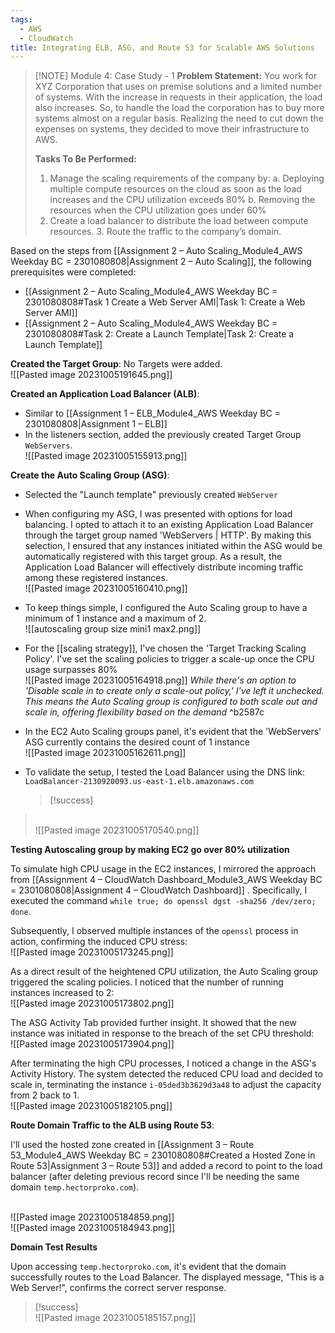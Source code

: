 ```yaml
---
tags:
  - AWS
  - CloudWatch
title: Integrating ELB, ASG, and Route 53 for Scalable AWS Solutions
---
```

<!--
**Integrating ELB, ASG, and Route 53 for Scalable AWS Solutions!** In an in-depth case study for Module 4, I harnessed the power of AWS Elastic Load Balancing (ELB), Auto Scaling Groups (ASG), and Route 53 to build a robust, scalable web application infrastructure. The challenge involved managing scaling requirements, distributing loads effectively, and routing traffic to the domain—all while ensuring optimal performance and cost-effectiveness. This hands-on learning experience was a pivotal moment in understanding how these AWS services interconnect to provide a seamless, efficient user experience.
-->

> [!NOTE] Module 4: Case Study - 1
> **Problem Statement:** 
> You work for XYZ Corporation that uses on premise solutions and a limited number of systems. With the increase in requests in their application, the load also increases. So, to handle the load the corporation has to buy more systems almost on a regular basis. Realizing the need to cut down the expenses on systems, they decided to move their infrastructure to AWS. 
> 
> **Tasks To Be Performed:** 
> 1. Manage the scaling requirements of the company by: 
>    a. Deploying multiple compute resources on the cloud as soon as the load increases and the CPU utilization exceeds 80% 
>    b. Removing the resources when the CPU utilization goes under 60% 
> 2. Create a load balancer to distribute the load between compute resources. 3. Route the traffic to the company’s domain.

Based on the steps from [[Assignment 2 – Auto Scaling_Module4_AWS Weekday BC = 2301080808|Assignment 2 – Auto Scaling]], the following prerequisites were completed:
- [[Assignment 2 – Auto Scaling_Module4_AWS Weekday BC = 2301080808#Task 1 Create a Web Server AMI|Task 1: Create a Web Server AMI]]
- [[Assignment 2 – Auto Scaling_Module4_AWS Weekday BC = 2301080808#Task 2: Create a Launch Template|Task 2: Create a Launch Template]]

**Created the Target Group**: No Targets were added.
<br>![[Pasted image 20231005191645.png]]

**Created an Application Load Balancer (ALB)**:
- Similar to [[Assignment 1 – ELB_Module4_AWS Weekday BC = 2301080808|Assignment 1 – ELB]]
- In the listeners section, added the previously created Target Group `WebServers`.
  <br>![[Pasted image 20231005155913.png]]

**Create the Auto Scaling Group (ASG)**:
- Selected the "Launch template" previously created `WebServer`

- When configuring my ASG, I was presented with options for load balancing. I opted to attach it to an existing Application Load Balancer through the target group named 'WebServers | HTTP'. By making this selection, I ensured that any instances initiated within the ASG would be automatically registered with this target group. As a result, the Application Load Balancer will effectively distribute incoming traffic among these registered instances.
  <br>![[Pasted image 20231005160410.png]]

- To keep things simple, I configured the Auto Scaling group to have a minimum of 1 instance and a maximum of 2.
  <br>![[autoscaling group  size mini1 max2.png]]

- For the [[scaling strategy]], I've chosen the 'Target Tracking Scaling Policy'. I've set the scaling policies to trigger a scale-up once the CPU usage surpasses 80%
  <br>![[Pasted image 20231005164918.png]]
  *While there's an option to 'Disable scale in to create only a scale-out policy,' I've left it unchecked. This means the Auto Scaling group is configured to both scale out and scale in, offering flexibility based on the demand* ^b2587c

- In the EC2 Auto Scaling groups panel, it's evident that the 'WebServers' ASG currently contains the desired count of 1 instance
  <br>![[Pasted image 20231005162611.png]]


- To validate the setup, I tested the Load Balancer using the DNS link: `LoadBalancer-2130920093.us-east-1.elb.amazonaws.com`
  > [!success]
> <br>![[Pasted image 20231005170540.png]]

**Testing Autoscaling group by making EC2 go over 80% utilization** 


To simulate high CPU usage in the EC2 instances, I mirrored the approach from [[Assignment 4 – CloudWatch Dashboard_Module3_AWS Weekday BC = 2301080808|Assignment 4 – CloudWatch Dashboard]] . Specifically, I executed the command `while true; do openssl dgst -sha256 /dev/zero; done`.

Subsequently, I observed multiple instances of the `openssl` process in action, confirming the induced CPU stress:
<br>![[Pasted image 20231005173245.png]]

As a direct result of the heightened CPU utilization, the Auto Scaling group triggered the scaling policies. I noticed that the number of running instances increased to 2:
<br>![[Pasted image 20231005173802.png]]

The ASG Activity Tab provided further insight. It showed that the new instance was initiated in response to the breach of the set CPU threshold:
<br>![[Pasted image 20231005173904.png]]

After terminating the high CPU processes, I noticed a change in the ASG's Activity History. The system detected the reduced CPU load and decided to scale in, terminating the instance `i-05ded3b3629d3a48` to adjust the capacity from 2 back to 1.
<br>![[Pasted image 20231005182105.png]]



**Route Domain Traffic to the ALB using Route 53**:
    
I'll used the hosted zone created in [[Assignment 3 – Route 53_Module4_AWS Weekday BC = 2301080808#Created a Hosted Zone in Route 53|Assignment 3 – Route 53]] and added a record to point to the load balancer (after deleting previous record since I'll be needing the same domain `temp.hectorproko.com`).

<br>![[Pasted image 20231005184859.png]]<br>![[Pasted image 20231005184943.png]]

**Domain Test Results**

Upon accessing `temp.hectorproko.com`, it's evident that the domain successfully routes to the Load Balancer. The displayed message, "This is a Web Server!", confirms the correct server response.

> [!success]
> <br>![[Pasted image 20231005185157.png]]



